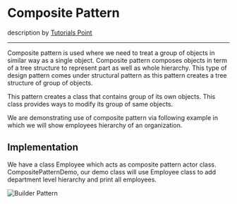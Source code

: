 # Composite Pattern
description by [Tutorials Point](https://www.tutorialspoint.com/design_pattern/composite_pattern.htm)

---

Composite pattern is used where we need to treat a group of objects in similar way as a single object. Composite pattern composes objects in term of a tree structure to represent part as well as whole hierarchy. This type of design pattern comes under structural pattern as this pattern creates a tree structure of group of objects.

This pattern creates a class that contains group of its own objects. This class provides ways to modify its group of same objects.

We are demonstrating use of composite pattern via following example in which we will show employees hierarchy of an organization.

## Implementation

We have a class Employee which acts as composite pattern actor class. CompositePatternDemo, our demo class will use Employee class to add department level hierarchy and print all employees.

![Builder Pattern](https://www.tutorialspoint.com/design_pattern/images/composite_pattern_uml_diagram.jpg)
